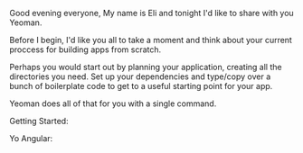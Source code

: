Good evening everyone, My name is Eli and tonight I'd like to share with you Yeoman. 

Before I begin, I'd like you all to take a moment and think about your current proccess for building apps from scratch.

Perhaps you would start out by planning your application, creating all the directories you need. Set up your dependencies and type/copy over a bunch of boilerplate code to get to a useful starting point for your app.

Yeoman does all of that for you with a single command.

Getting Started:

Yo Angular:
